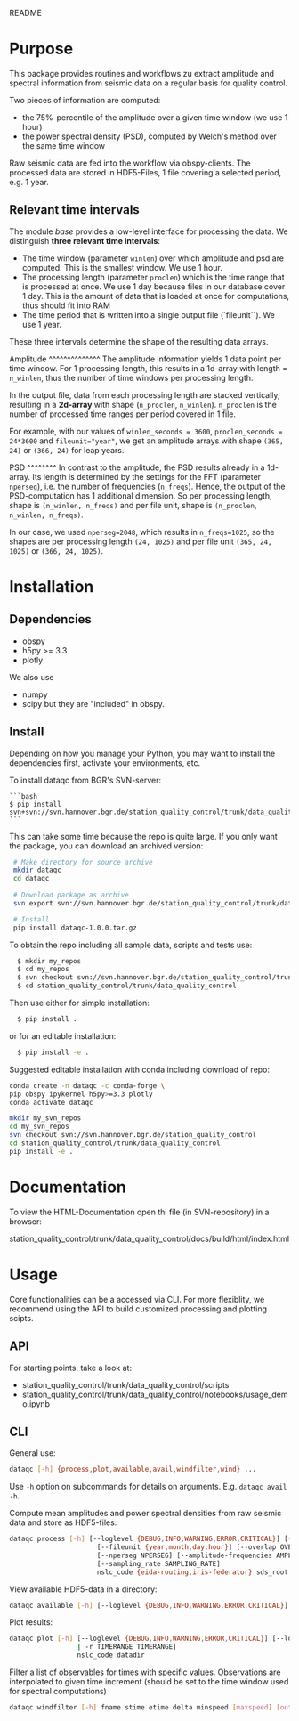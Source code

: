 README

Purpose
===============
This package provides routines and workflows zu extract
amplitude and spectral information from seismic data
on a regular basis for quality control.

Two pieces of information are computed:
- the 75%-percentile of the amplitude over a given time window 
  (we use 1 hour)
- the power spectral density (PSD), computed by Welch's method
  over the same time window

Raw seismic data are fed into the workflow via obspy-clients.
The processed data are stored in HDF5-Files, 1 file covering
a selected period, e.g. 1 year.


Relevant time intervals
--------------------------
The module *base* provides a low-level interface for processing
the data.
We distinguish **three relevant time intervals**:
- The time window (parameter ``winlen``) over which amplitude 
  and psd are computed. This is the smallest window. We use 1 hour.
- The processing length (parameter ``proclen``) which is the
  time range that is processed at once. We use 1 day because files
  in our database cover 1 day. This is the amount of data
  that is loaded at once for computations, thus should fit into RAM
- The time period that is written into a single output file
  (`fileunit``). We use 1 year.

These three intervals determine the shape of the resulting
data arrays.

Amplitude
^^^^^^^^^^^^^^
The amplitude information yields 1 data point per time window.
For 1 processing length, this results in a 1d-array with length
= ``n_winlen``, thus the number of time windows per processing
length.

In the output file, data from each processing length are stacked
vertically, resulting in a **2d-array** with 
shape (``n_proclen``, ``n_winlen``). ``n_proclen`` is the number
of processed time ranges per period covered in 1 file.

For example, with our values of ``winlen_seconds = 3600``,
``proclen_seconds = 24*3600`` and ``fileunit="year"``, we
get an amplitude arrays with shape ``(365, 24)`` or ``(366, 24)``
for leap years.

PSD
^^^^^^^^
In contrast to the amplitude, the PSD results already in a 1d-array.
Its length is determined by the settings for the FFT 
(parameter ``nperseg``), i.e. the number of frequencies (``n_freqs``).
Hence, the output of the PSD-computation has 1 additional dimension.
So per processing length, shape is ``(n_winlen, n_freqs)`` and per
file unit, shape is ``(n_proclen``, ``n_winlen, n_freqs)``.

In our case, we used ``nperseg=2048``, which results in 
``n_freqs=1025``, so the shapes are per processing length 
``(24, 1025)`` and per file unit ``(365, 24, 1025)`` or 
``(366, 24, 1025)``.




Installation
=====================
Dependencies
-------------
- obspy
- h5py >= 3.3
- plotly

We also use 
- numpy
- scipy
but they are "included" in obspy.


Install
--------
Depending on how you manage your Python, 
you may want to install the 
dependencies first, 
activate your environments, etc.

To install dataqc from BGR's SVN-server:

    ```bash
    $ pip install svn+svn://svn.hannover.bgr.de/station_quality_control/trunk/data_quality_control#egg=dataqc
    ```

This can take some time because the repo is 
quite large. If you only want the package, 
you can download an archived version:

 ```bash 
  # Make directory for source archive
  mkdir dataqc
  cd dataqc
  
  # Download package as archive
  svn export svn://svn.hannover.bgr.de/station_quality_control/trunk/data_quality_control/dist/dataqc-1.0.0.tar.gz

  # Install 
  pip install dataqc-1.0.0.tar.gz
  ```


To obtain the repo including all sample data,
scripts and tests use:

  ```bash
    $ mkdir my_repos
    $ cd my_repos
    $ svn checkout svn://svn.hannover.bgr.de/station_quality_control/trunk/data_quality_control#egg=dataqc
    $ cd station_quality_control/trunk/data_quality_control
  ```

Then use either for simple installation:
  
  ```bash 
    $ pip install .
  ```

or for an editable installation:

  ```bash 
    $ pip install -e .
  ```


Suggested editable installation with 
conda including download of repo:

  ```bash
  conda create -n dataqc -c conda-forge \
  pip obspy ipykernel h5py>=3.3 plotly
  conda activate dataqc

  mkdir my_svn_repos
  cd my_svn_repos
  svn checkout svn://svn.hannover.bgr.de/station_quality_control 
  cd station_quality_control/trunk/data_quality_control
  pip install -e . 
  ```



Documentation
=================
To view the HTML-Documentation open thi file 
(in SVN-repository) in a browser:

station_quality_control/trunk/data_quality_control/docs/build/html/index.html





Usage
============
Core functionalities can be a accessed via CLI.
For more flexiblity, we recommend using the
API to build customized processing and plotting
scipts. 


API
--------
For starting points, take a look at:
- station_quality_control/trunk/data_quality_control/scripts
- station_quality_control/trunk/data_quality_control/notebooks/usage_demo.ipynb


CLI
-----------
General use:

  ```bash
  dataqc [-h] {process,plot,available,avail,windfilter,wind} ...
  ```

Use `-h` option on subcommands for details on arguments. E.g.
`dataqc avail -h`.


Compute mean amplitudes and power spectral
densities from raw seismic data and store as 
HDF5-files:

  ```bash
  dataqc process [-h] [--loglevel {DEBUG,INFO,WARNING,ERROR,CRITICAL}] [--logfile LOGFILE] [--append_logfile] [-o OUTDIR]
                        [--fileunit {year,month,day,hour}] [--overlap OVERLAP] [--proclen PROCLEN] [--winlen-in-s WINLEN_IN_S]
                        [--nperseg NPERSEG] [--amplitude-frequencies AMPLITUDE_FREQUENCIES AMPLITUDE_FREQUENCIES]
                        [--sampling_rate SAMPLING_RATE]
                        nslc_code {eida-routing,iris-federator} sds_root starttime endtime
  ```

View available HDF5-data in a directory:
  ```bash
  dataqc available [-h] [--loglevel {DEBUG,INFO,WARNING,ERROR,CRITICAL}] [--logfile LOGFILE] [--append_logfile] [--fileunit FILEUNIT] nslc_code datadir
  ```

Plot results:
  ```bash
  dataqc plot [-h] [--loglevel {DEBUG,INFO,WARNING,ERROR,CRITICAL}] [--logfile LOGFILE] [--append_logfile] [--fileunit {year,month,day,hour}] [-o FIGDIR] [-s] [-l [TIMELIST]
                   | -r TIMERANGE TIMERANGE]
                   nslc_code datadir
  ```

Filter a list of observables for times with specific values.
Observations are interpolated to given time increment (should
be set to the time window used for spectral computations)
```bash
dataqc windfilter [-h] fname stime etime delta minspeed [maxspeed] [out]
```